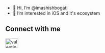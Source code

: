 - 👋 Hi, I’m @imashishbogati
- 👀 I’m interested in iOS and it's ecosystem 

<h2>Connect with me </h2>
<p align="left" dir="auto">
  <a href="https://www.linkedin.com/in/imashishbogati/" rel="nofollow"><img align="center" src="https://raw.githubusercontent.com/rahuldkjain/github-profile-readme-generator/master/src/images/icons/Social/linked-in-alt.svg" alt="valentine fernandes" height="30" width="40" style="max-width: 100%;"></a>
</p>
